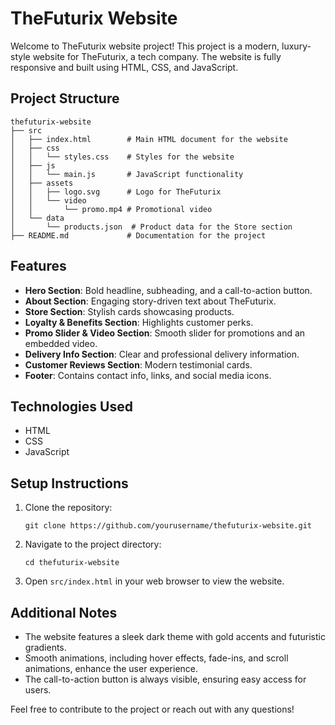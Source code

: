 # TheFuturix Website

Welcome to TheFuturix website project! This project is a modern, luxury-style website for TheFuturix, a tech company. The website is fully responsive and built using HTML, CSS, and JavaScript.

## Project Structure

```
thefuturix-website
├── src
│   ├── index.html        # Main HTML document for the website
│   ├── css
│   │   └── styles.css    # Styles for the website
│   ├── js
│   │   └── main.js       # JavaScript functionality
│   ├── assets
│   │   ├── logo.svg      # Logo for TheFuturix
│   │   └── video
│   │       └── promo.mp4 # Promotional video
│   └── data
│       └── products.json  # Product data for the Store section
├── README.md             # Documentation for the project
```

## Features

- **Hero Section**: Bold headline, subheading, and a call-to-action button.
- **About Section**: Engaging story-driven text about TheFuturix.
- **Store Section**: Stylish cards showcasing products.
- **Loyalty & Benefits Section**: Highlights customer perks.
- **Promo Slider & Video Section**: Smooth slider for promotions and an embedded video.
- **Delivery Info Section**: Clear and professional delivery information.
- **Customer Reviews Section**: Modern testimonial cards.
- **Footer**: Contains contact info, links, and social media icons.

## Technologies Used

- HTML
- CSS
- JavaScript

## Setup Instructions

1. Clone the repository:
   ```
   git clone https://github.com/yourusername/thefuturix-website.git
   ```
2. Navigate to the project directory:
   ```
   cd thefuturix-website
   ```
3. Open `src/index.html` in your web browser to view the website.

## Additional Notes

- The website features a sleek dark theme with gold accents and futuristic gradients.
- Smooth animations, including hover effects, fade-ins, and scroll animations, enhance the user experience.
- The call-to-action button is always visible, ensuring easy access for users.

Feel free to contribute to the project or reach out with any questions!